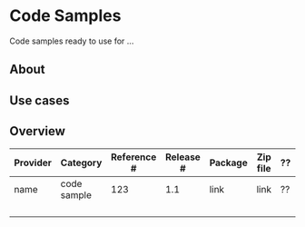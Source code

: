 # Code Samples
Code samples ready to use for ...

## About


## Use cases

## Overview

|Provider |Category |Reference # |Release # | Package | Zip file| ?? | ?? |
| - | - | - | - |- | - | - | - |
|name |code sample |123 |1.1 | link | link | ?? | ?? |
| | | |  |  |  |  | |
| | | |  |  |  |  | |
| | | |  |  |  |  | |
| | | |  |  |  |  | |
